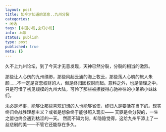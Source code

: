 ```yaml
---
layout: post
title: 如今才知道的消息..九州分裂
categories:
- 闲话
tags: [中国小说,玄幻小说]
info: 上海
status: publish
type: post
published: true
meta: {}
---
```


久不上九州论坛，到了今天才无意发现，天神已然分裂，分裂的相当的激烈。

那些让人心伤的九州缥缈，那些风起云涌的海上牧云，那些荡人心魄的旅人朱颜......不一定是贪恋权财的人，但是终归因权财而起。意料之外，也是情理之中，只是可惜了初见规模的九州大陆，可怜了那些被撩拨得心驰神往的小弟弟小妹妹们。

未必是坏事，能够让那些喜欢幻想的人也能够省悟，终归人是要活在当下的。现实终归会战胜理想主义？或者是想象终于能够照入现实—— 天驱是会分裂的，一生之盟也终会遇到枯涩的一天。 然而不知为何，却隐隐觉得，这给九州平添上了一丝悲剧的美——不管它还能存在多久。 
